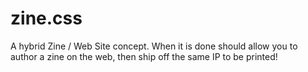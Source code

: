# zine.css
A hybrid Zine / Web Site concept. When it is done should allow you to author a zine on the web, then ship off the same IP to be printed!
